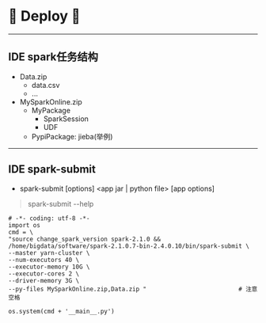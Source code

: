 # :rocket: Deploy :facepunch:
---
## IDE spark任务结构
- Data.zip
    - data.csv
    - ...
- MySparkOnline.zip
    - MyPackage
        -  SparkSession
        -  UDF
    - PypiPackage: jieba(举例)
---
## IDE spark-submit
- spark-submit [options] <app jar | python file> [app options]
> spark-submit --help
```
# -*- coding: utf-8 -*-
import os
cmd = \
"source change_spark_version spark-2.1.0 && /home/bigdata/software/spark-2.1.0.7-bin-2.4.0.10/bin/spark-submit \
--master yarn-cluster \
--num-executors 40 \
--executor-memory 10G \
--executor-cores 2 \
--driver-memory 3G \
--py-files MySparkOnline.zip,Data.zip "                          # 注意空格

os.system(cmd + '__main__.py')
```


